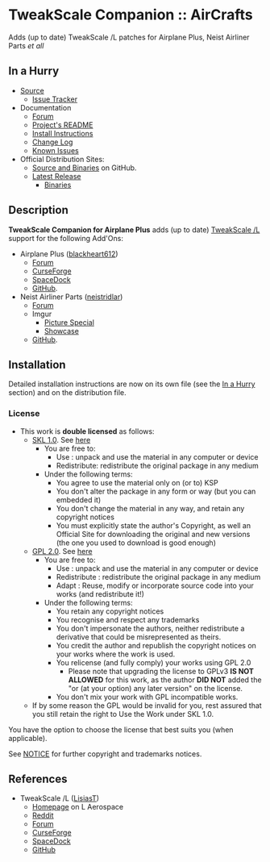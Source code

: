 # TweakScale Companion :: AirCrafts

Adds (up to date) TweakScale /L patches for Airplane Plus, Neist Airliner Parts *et all*


## In a Hurry

* [Source](https://github.com/TweakScale/Companion_APP)
	+ [Issue Tracker](https://github.com/TweakScale/Companion_APP/issues)
* Documentation
	+ [Forum](https://forum.kerbalspaceprogram.com/index.php?/topic/192216-tweakscale-companion-program/)
	+ [Project's README](https://github.com/TweakScale/Companion_APP/blob/master/README.md)
	+ [Install Instructions](https://github.com/TweakScale/Companion_APP/blob/master/INSTALL.md)
	+ [Change Log](./CHANGE_LOG.md)
	+ [Known Issues](./KNOWN_ISSUES.md)
* Official Distribution Sites:
	+ [Source and Binaries](https://github.com/TweakScale/Companion_APP) on GitHub.
	+ [Latest Release](https://github.com/TweakScale/Companion_APP/releases)
		- [Binaries](https://github.com/TweakScale/Companion_APP/tree/Archive)


## Description

**TweakScale Companion for Airplane Plus** adds (up to date) [TweakScale /L](https://forum.kerbalspaceprogram.com/index.php?/topic/179030-*/) support for the following Add'Ons:

* Airplane Plus ([blackheart612](https://forum.kerbalspaceprogram.com/index.php?/profile/42741-blackheart612/))
	+ [Forum](https://forum.kerbalspaceprogram.com/index.php?/topic/140262-14x-18x-airplane-plus-r264-fixed-issuesgithub-is-up-to-date-dec-21-2019/)
	+ [CurseForge](https://www.curseforge.com/kerbal/ksp-mods/airplane-plus)
	+ [SpaceDock](https://spacedock.info/mod/716/Airplane%20Plus)
	+ [GitHub](https://github.com/blackheart612/AirplanePlus).
* Neist Airliner Parts ([neistridlar](https://forum.kerbalspaceprogram.com/index.php?/profile/20296-neistridlar/))
	+ [Forum](https://forum.kerbalspaceprogram.com/index.php?/topic/174152-wip-neist-airliner-parts/)
	+ Imgur
		- [Picture Special](https://imgur.com/a/fAViy) 
		- [Showcase](https://imgur.com/a/ljyIgIH)
	+ [GitHub](https://github.com/neistridlar/Neist-Airliner-Parts/).


## Installation

Detailed installation instructions are now on its own file (see the [In a Hurry](#in-a-hurry) section) and on the distribution file.

### License

* This work is **double licensed** as follows:
	+ [SKL 1.0](https://ksp.lisias.net/SKL-1_0.txt). See [here](./LICENSE.SKL-1_0)
		+ You are free to:
			- Use : unpack and use the material in any computer or device
			- Redistribute: redistribute the original package in any medium
		+ Under the following terms:
			- You agree to use the material only on (or to) KSP
			- You don't alter the package in any form or way (but you can embedded it)
			- You don't change the material in any way, and retain any copyright notices
			- You must explicitly state the author's Copyright, as well an Official Site for downloading the original and new versions (the one you used to download is good enough) 
	+ [GPL 2.0](https://www.gnu.org/licenses/gpl-2.0.txt). See [here](./LICENSE.GPL-2_0)
		+ You are free to:
			- Use : unpack and use the material in any computer or device
			- Redistribute : redistribute the original package in any medium
			- Adapt : Reuse, modify or incorporate source code into your works (and redistribute it!) 
		+ Under the following terms:
			- You retain any copyright notices
			- You recognise and respect any trademarks
			- You don't impersonate the authors, neither redistribute a derivative that could be misrepresented as theirs.
			- You credit the author and republish the copyright notices on your works where the work is used.
			- You relicense (and fully comply) your works using GPL 2.0
				- Please note that upgrading the license to GPLv3 **IS NOT ALLOWED** for this work, as the author **DID NOT** added the "or (at your option) any later version" on the license.
			- You don't mix your work with GPL incompatible works.
	+ If by some reason the GPL would be invalid for you, rest assured that you still retain the right to Use the Work under SKL 1.0.

You have the option to choose the license that best suits you (when applicable).

See [NOTICE](./NOTICE) for further copyright and trademarks notices.


## References

* TweakScale /L ([LisiasT](https://forum.kerbalspaceprogram.com/index.php?/profile/187168-lisias/))
	+ [Homepage](http://ksp.lisias.net/add-ons/TweakScale) on L Aerospace
	+ [Reddit](https://www.reddit.com/r/TweakScale/)
	+ [Forum](https://forum.kerbalspaceprogram.com/index.php?/topic/179030-*/)
	+ [CurseForge](https://kerbal.curseforge.com/projects/tweakscale)
	+ [SpaceDock](https://spacedock.info/mod/127/TweakScale)
	+ [GitHub](https://github.com/TweakScale/TweakScale)
